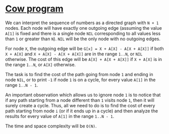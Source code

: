 # [Cow program](https://vjudge.net/problem/CodeForces-284D)

We can interpret the sequence of numbers as a directed graph with `N + 1` nodes.
Each node will have exactly one outgoing edge (assuming the value `A[1]` is
fixed and there is a single node `NIL` corresponding to all values less than `1`
or greater than `N`). `NIL` will be the only node with no outgoing edges.

For node `X`, the outgoing edge will be `G[x] = X + A[X] - A[X + A[X]]` if
both `X + A[X]` and `X + A[X] - A[X + A[X]]` are in the range `1..N`, or `NIL`
otherwise. The cost of this edge will be `A[X] + A[X + A[X]]` if `X + A[X]` is
in the range `1..N`, or `A[X]` otherwise.

The task is to find the cost of the path going from node `1` and ending in node
`NIL`, or to print `-1` if node `1` is on a cycle, for every value `A[1]` in the
range `1..N - 1`.

An important observation which allows us to ignore node `1` is to notice that if
any path starting from a node different than `1` visits node `1`, then it will
surely create a cycle. Thus, all we need to do is to find the cost of every path
starting from node `i` (or if it ends up in a cycle) and then analyze the
results for every value of `A[1]` in the range `1..N - 1`.

The time and space complexity will be `O(N)`.
